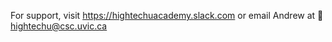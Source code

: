 For support, visit https://hightechuacademy.slack.com or email Andrew at :email: <hightechu@csc.uvic.ca>